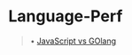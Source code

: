 # Language-Perf
> • [JavaScript vs GOlang](https://github.com/GalacticDocs/Language-Perf/blob/main/JS%20vs%20GO/README.md)
